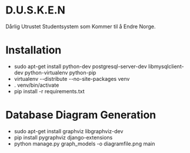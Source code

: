 D.U.S.K.E.N
===========
Dårlig Utrustet Studentsystem som Kommer til å Endre Norge.

Installation
============
* sudo apt-get install python-dev postgresql-server-dev libmysqlclient-dev python-virtualenv python-pip
* virtualenv --distribute --no-site-packages venv
* . venv/bin/activate
* pip install -r requirements.txt

Database Diagram Generation
===========================
* sudo apt-get install graphviz libgraphviz-dev 
* pip install pygraphviz django-extensions
* python manage.py graph_models -o diagramfile.png main
